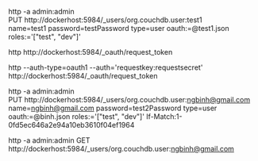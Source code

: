http -a admin:admin \
     PUT http://dockerhost:5984/_users/org.couchdb.user:test1 \
     name=test1 password=testPassword type=user oauth:=@test1.json roles:='["test", "dev"]'

http http://dockerhost:5984/_oauth/request_token

http --auth-type=oauth1 --auth='requestkey:requestsecret' http://dockerhost:5984/_oauth/request_token

http -a admin:admin \
     PUT http://dockerhost:5984/_users/org.couchdb.user:ngbinh@gmail.com \
     name=ngbinh@gmail.com password=test2Password type=user oauth:=@binh.json roles:='["test", "dev"]' If-Match:1-0fd5ec646a2e94a10eb3610f04ef1964

http -a admin:admin GET http://dockerhost:5984/_users/org.couchdb.user:ngbinh@gmail.com
